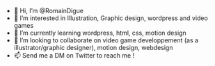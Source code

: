 - 👋 Hi, I’m @RomainDigue
- 👀 I’m interested in Illustration, Graphic design, wordpress and video games
- 🌱 I’m currently learning wordpress, html, css, motion design
- 💞️ I’m looking to collaborate on video game developpement (as a illustrator/graphic designer), motion design, webdesign
- 📫 Send me a DM on Twitter to reach me !

<!---
RomainDigue/RomainDigue is a ✨ special ✨ repository because its `README.md` (this file) appears on your GitHub profile.
You can click the Preview link to take a look at your changes.
--->
